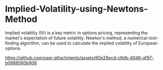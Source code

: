 # Implied-Volatility-using-Newtons-Method
Implied volatility (IV) is a key metric in options pricing, representing the market's expectation of future volatility.  Newton's method, a numerical root-finding algorithm, can be used to calculate the implied volatility of European options.

https://github.com/user-attachments/assets/60e28ecd-c8db-4046-af97-b0688560b908

